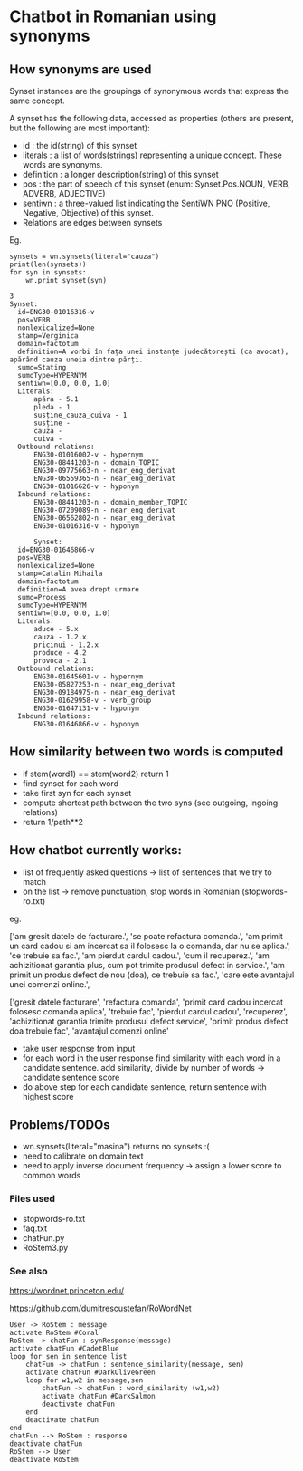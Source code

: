 # Chatbot in Romanian using synonyms #

## How synonyms are used ##

Synset instances are the groupings of synonymous words that express the same concept. 

A synset has the following data, accessed as properties (others are present, but the following are most important):

* id : the id(string) of this synset
* literals : a list of words(strings) representing a unique concept. These words are synonyms.
* definition : a longer description(string) of this synset
* pos : the part of speech of this synset (enum: Synset.Pos.NOUN, VERB, ADVERB, ADJECTIVE)
* sentiwn : a three-valued list indicating the SentiWN PNO (Positive, Negative, Objective) of this synset.
* Relations are edges between synsets

Eg.

    synsets = wn.synsets(literal="cauza")
    print(len(synsets))
    for syn in synsets:
        wn.print_synset(syn)

    3
    Synset: 
	  id=ENG30-01016316-v
	  pos=VERB
	  nonlexicalized=None
	  stamp=Verginica
	  domain=factotum
	  definition=A vorbi în fața unei instanțe judecătorești (ca avocat), apărând cauza uneia dintre părți.
	  sumo=Stating 
	  sumoType=HYPERNYM
	  sentiwn=[0.0, 0.0, 1.0]
	  Literals:
		  apăra - 5.1
		  pleda - 1
		  susține_cauza_cuiva - 1
		  susține - 
		  cauza - 
		  cuiva - 
	  Outbound relations: 
		  ENG30-01016002-v - hypernym
		  ENG30-08441203-n - domain_TOPIC
		  ENG30-09775663-n - near_eng_derivat
		  ENG30-06559365-n - near_eng_derivat
		  ENG30-01016626-v - hyponym
	  Inbound relations: 
		  ENG30-08441203-n - domain_member_TOPIC
		  ENG30-07209089-n - near_eng_derivat
		  ENG30-06562802-n - near_eng_derivat
		  ENG30-01016316-v - hyponym
		  
		  Synset: 
	  id=ENG30-01646866-v
	  pos=VERB
	  nonlexicalized=None
	  stamp=Catalin Mihaila
	  domain=factotum
	  definition=A avea drept urmare
	  sumo=Process 
	  sumoType=HYPERNYM
	  sentiwn=[0.0, 0.0, 1.0]
	  Literals:
		  aduce - 5.x
		  cauza - 1.2.x
		  pricinui - 1.2.x
		  produce - 4.2
		  provoca - 2.1
	  Outbound relations: 
		  ENG30-01645601-v - hypernym
		  ENG30-05827253-n - near_eng_derivat
		  ENG30-09184975-n - near_eng_derivat
		  ENG30-01629958-v - verb_group
		  ENG30-01647131-v - hyponym
	  Inbound relations: 
		  ENG30-01646866-v - hyponym
		  
## How similarity between two words is computed

* if stem(word1) == stem(word2) return 1
* find synset for each word
* take first syn for each synset
* compute shortest path between the two syns (see outgoing, ingoing relations)
* return 1/path**2

## How chatbot currently works:
* list of frequently asked questions -> list of sentences that we try to match
* on the list -> remove punctuation, stop words in Romanian (stopwords-ro.txt)

eg. 

['am gresit datele de facturare.', 'se poate refactura comanda.', 'am primit un card cadou si am incercat sa il folosesc la o comanda, dar nu se aplica.', 'ce trebuie sa fac.', 'am pierdut cardul cadou.', 'cum il recuperez.', 'am achizitionat garantia plus, cum pot trimite produsul defect in service.', 'am primit un produs defect de nou (doa), ce trebuie sa fac.', 'care este avantajul unei comenzi online.',

['gresit datele facturare', 'refactura comanda', 'primit card cadou incercat folosesc comanda aplica', 'trebuie fac', 'pierdut cardul cadou', 'recuperez', 'achizitionat garantia trimite produsul defect service', 'primit produs defect doa trebuie fac', 'avantajul comenzi online'

* take user response from input
* for each word in the user response find similarity with each word in a candidate sentence. 
add similarity, divide by number of words -> candidate sentence score
* do above step for each candidate sentence, return sentence with highest score

## Problems/TODOs
* wn.synsets(literal="masina") returns no synsets :(
* need to calibrate on domain text
* need to apply inverse document frequency -> assign a lower score to common words

### Files used ###
* stopwords-ro.txt
* faq.txt
* chatFun.py
* RoStem3.py

### See also
https://wordnet.princeton.edu/

https://github.com/dumitrescustefan/RoWordNet


```puml
User -> RoStem : message
activate RoStem #Coral
RoStem -> chatFun : synResponse(message)
activate chatFun #CadetBlue
loop for sen in sentence list
    chatFun -> chatFun : sentence_similarity(message, sen)
    activate chatFun #DarkOliveGreen
    loop for w1,w2 in message,sen
        chatFun -> chatFun : word_similarity (w1,w2)
        activate chatFun #DarkSalmon
        deactivate chatFun
    end
    deactivate chatFun
end 
chatFun --> RoStem : response
deactivate chatFun
RoStem --> User
deactivate RoStem
```
